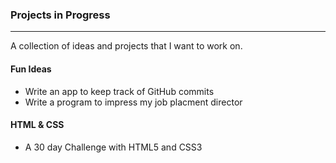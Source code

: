 ### Projects in Progress
*** 

A collection of ideas and projects that I want to work on.

#### Fun Ideas 
* Write an app to keep track of GitHub commits
* Write a program to impress my job placment director 


#### HTML & CSS
* A 30 day Challenge with HTML5 and CSS3
